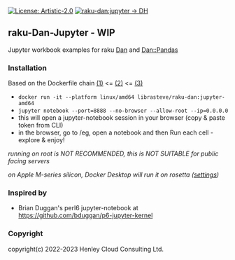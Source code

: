 [![License: Artistic-2.0](https://img.shields.io/badge/License-Artistic%202.0-0298c3.svg)](https://opensource.org/licenses/Artistic-2.0)
[![raku-dan:jupyter -> DH](https://github.com/librasteve/raku-Dan-Jupyter/actions/workflows/jupyter-weekly.yaml/badge.svg)](https://github.com/librasteve/raku-Dan-Jupyter/actions/workflows/jupyter-weekly.yaml)

## raku-Dan-Jupyter - WIP
Jupyter workbook examples for raku [Dan](https://github.com/librasteve/raku-Dan) and [Dan::Pandas](https://github.com/librasteve/raku-Dan-Pandas)

### Installation
Based on the Dockerfile chain [(1)](https://github.com/librasteve/raku-Dan-Jupyter/blob/master/Dockerfile) <= [(2)](https://github.com/librasteve/raku-Dan-Pandas/blob/main/Dockerfile) <= [(3)](https://github.com/librasteve/raku-Dockerfiles)
- ```docker run -it --platform linux/amd64 librasteve/raku-dan:jupyter-amd64```
- ```jupyter notebook --port=8888 --no-browser --allow-root --ip=0.0.0.0```
- this will open a jupyter-notebook session in your browser (copy & paste token from CLI)
- in the browser, go to /eg, open a notebook and then Run each cell - explore & enjoy!

_running on root is NOT RECOMMENDED, this is NOT SUITABLE for public facing servers_

_on Apple M-series silicon, Docker Desktop will run it on rosetta ([settings](https://levelup.gitconnected.com/docker-on-apple-silicon-mac-how-to-run-x86-containers-with-rosetta-2-4a679913a0d5))_

### Inspired by
* Brian Duggan's perl6 jupyter-notebook at <https://github.com/bduggan/p6-jupyter-kernel>

### Copyright
copyright(c) 2022-2023 Henley Cloud Consulting Ltd.
